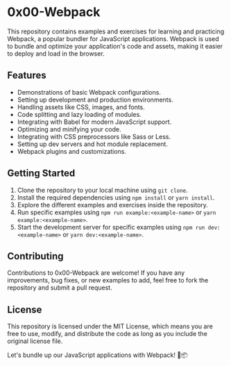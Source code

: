 # 0x00-Webpack

This repository contains examples and exercises for learning and practicing Webpack, a popular bundler for JavaScript applications. Webpack is used to bundle and optimize your application's code and assets, making it easier to deploy and load in the browser.

## Features

- Demonstrations of basic Webpack configurations.
- Setting up development and production environments.
- Handling assets like CSS, images, and fonts.
- Code splitting and lazy loading of modules.
- Integrating with Babel for modern JavaScript support.
- Optimizing and minifying your code.
- Integrating with CSS preprocessors like Sass or Less.
- Setting up dev servers and hot module replacement.
- Webpack plugins and customizations.

## Getting Started

1. Clone the repository to your local machine using `git clone`.
2. Install the required dependencies using `npm install` or `yarn install`.
3. Explore the different examples and exercises inside the repository.
4. Run specific examples using `npm run example:<example-name>` or `yarn example:<example-name>`.
5. Start the development server for specific examples using `npm run dev:<example-name>` or `yarn dev:<example-name>`.

## Contributing

Contributions to 0x00-Webpack are welcome! If you have any improvements, bug fixes, or new examples to add, feel free to fork the repository and submit a pull request.

## License

This repository is licensed under the MIT License, which means you are free to use, modify, and distribute the code as long as you include the original license file.

Let's bundle up our JavaScript applications with Webpack! 🚀📦
